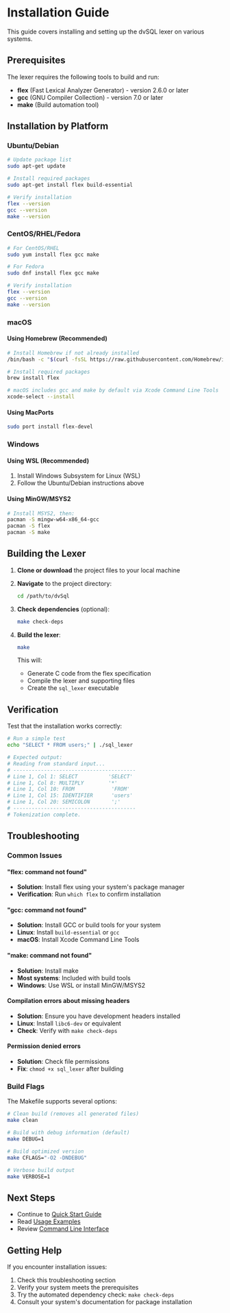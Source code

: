 # Installation Guide

This guide covers installing and setting up the dvSQL lexer on various systems.

## Prerequisites

The lexer requires the following tools to build and run:

- **flex** (Fast Lexical Analyzer Generator) - version 2.6.0 or later
- **gcc** (GNU Compiler Collection) - version 7.0 or later
- **make** (Build automation tool)

## Installation by Platform

### Ubuntu/Debian

```bash
# Update package list
sudo apt-get update

# Install required packages
sudo apt-get install flex build-essential

# Verify installation
flex --version
gcc --version
make --version
```

### CentOS/RHEL/Fedora

```bash
# For CentOS/RHEL
sudo yum install flex gcc make

# For Fedora
sudo dnf install flex gcc make

# Verify installation
flex --version
gcc --version
make --version
```

### macOS

#### Using Homebrew (Recommended)
```bash
# Install Homebrew if not already installed
/bin/bash -c "$(curl -fsSL https://raw.githubusercontent.com/Homebrew/install/HEAD/install.sh)"

# Install required packages
brew install flex

# macOS includes gcc and make by default via Xcode Command Line Tools
xcode-select --install
```

#### Using MacPorts
```bash
sudo port install flex-devel
```

### Windows

#### Using WSL (Recommended)
1. Install Windows Subsystem for Linux (WSL)
2. Follow the Ubuntu/Debian instructions above

#### Using MinGW/MSYS2
```bash
# Install MSYS2, then:
pacman -S mingw-w64-x86_64-gcc
pacman -S flex
pacman -S make
```

## Building the Lexer

1. **Clone or download** the project files to your local machine

2. **Navigate** to the project directory:
   ```bash
   cd /path/to/dvSql
   ```

3. **Check dependencies** (optional):
   ```bash
   make check-deps
   ```

4. **Build the lexer**:
   ```bash
   make
   ```

   This will:
   - Generate C code from the flex specification
   - Compile the lexer and supporting files
   - Create the `sql_lexer` executable

## Verification

Test that the installation works correctly:

```bash
# Run a simple test
echo "SELECT * FROM users;" | ./sql_lexer

# Expected output:
# Reading from standard input...
# ----------------------------------------
# Line 1, Col 1: SELECT          'SELECT'
# Line 1, Col 8: MULTIPLY        '*'
# Line 1, Col 10: FROM            'FROM'
# Line 1, Col 15: IDENTIFIER      'users'
# Line 1, Col 20: SEMICOLON       ';'
# ----------------------------------------
# Tokenization complete.
```

## Troubleshooting

### Common Issues

#### "flex: command not found"
- **Solution**: Install flex using your system's package manager
- **Verification**: Run `which flex` to confirm installation

#### "gcc: command not found"
- **Solution**: Install GCC or build tools for your system
- **Linux**: Install `build-essential` or `gcc`
- **macOS**: Install Xcode Command Line Tools

#### "make: command not found"
- **Solution**: Install make
- **Most systems**: Included with build tools
- **Windows**: Use WSL or install MinGW/MSYS2

#### Compilation errors about missing headers
- **Solution**: Ensure you have development headers installed
- **Linux**: Install `libc6-dev` or equivalent
- **Check**: Verify with `make check-deps`

#### Permission denied errors
- **Solution**: Check file permissions
- **Fix**: `chmod +x sql_lexer` after building

### Build Flags

The Makefile supports several options:

```bash
# Clean build (removes all generated files)
make clean

# Build with debug information (default)
make DEBUG=1

# Build optimized version
make CFLAGS="-O2 -DNDEBUG"

# Verbose build output
make VERBOSE=1
```

## Next Steps

- Continue to [Quick Start Guide](quick-start.md)
- Read [Usage Examples](examples.md)
- Review [Command Line Interface](cli.md)

## Getting Help

If you encounter installation issues:

1. Check this troubleshooting section
2. Verify your system meets the prerequisites
3. Try the automated dependency check: `make check-deps`
4. Consult your system's documentation for package installation